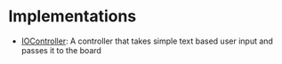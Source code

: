 # Implementations

- [IOController](./implementations/iocontroller.md): A controller that takes simple text based user input and passes it to the board